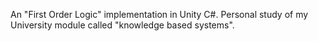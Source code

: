 An "First Order Logic" implementation in Unity C#. 
Personal study of my University module called "knowledge based systems".
